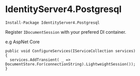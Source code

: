 # IdentityServer4.Postgresql

`Install-Package IdentityServer4.Postgresql`

Register `IDocumentSession` with your prefered DI container.

e.g AspNet Core
```
public void ConfigureServices(IServiceCollection services)
{
  services.AddTransient( _ => DocumentStore.For(connectionString).LightweightSession());
}
 ```
 